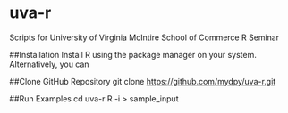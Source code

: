 # uva-r
Scripts for University of Virginia McIntire School of Commerce R Seminar

##Installation 
Install R using the package manager on your system. 
Alternatively, you can 

##Clone GitHub Repository
git clone https://github.com/mydpy/uva-r.git

##Run Examples
cd uva-r 
R -i > sample_input
